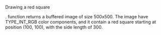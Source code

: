 Drawing a red square

.
function returns a buffered image of size 500x500.
The image have TYPE_INT_RGB color components,
and it contain a red square starting at position (100, 100), with the side length of 300.
